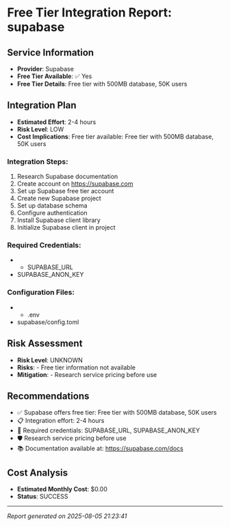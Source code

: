 
# Free Tier Integration Report: supabase

## Service Information
- **Provider**: Supabase
- **Free Tier Available**: ✅ Yes
- **Free Tier Details**: Free tier with 500MB database, 50K users

## Integration Plan

- **Estimated Effort**: 2-4 hours
- **Risk Level**: LOW
- **Cost Implications**: Free tier available: Free tier with 500MB database, 50K users

### Integration Steps:
1. Research Supabase documentation
2. Create account on https://supabase.com
3. Set up Supabase free tier account
4. Create new Supabase project
5. Set up database schema
6. Configure authentication
7. Install Supabase client library
8. Initialize Supabase client in project

### Required Credentials:
- - SUPABASE_URL
- SUPABASE_ANON_KEY

### Configuration Files:
- - .env
- supabase/config.toml

## Risk Assessment

- **Risk Level**: UNKNOWN
- **Risks**:   - Free tier information not available
- **Mitigation**:   - Research service pricing before use

## Recommendations
- ✅ Supabase offers free tier: Free tier with 500MB database, 50K users
- 📋 Integration effort: 2-4 hours
- 🔐 Required credentials: SUPABASE_URL, SUPABASE_ANON_KEY
- 🛡️ Research service pricing before use
- 📚 Documentation available at: https://supabase.com/docs

## Cost Analysis
- **Estimated Monthly Cost**: $0.00
- **Status**: SUCCESS

---
*Report generated on 2025-08-05 21:23:41*
